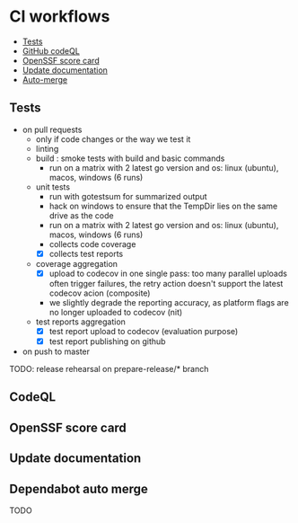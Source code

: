 # CI workflows

* [Tests](#tests)
* [GitHub codeQL](#codeql)
* [OpenSSF score card](#openssf-score-card)
* [Update documentation](#update-documentation)
* [Auto-merge](#dependabot-auto-merge)

## Tests

* on pull requests
  * only if code changes or the way we test it
  * linting
  * build : smoke tests with build and basic commands
    * run on a matrix with 2 latest go version and os: linux (ubuntu), macos, windows (6 runs)
  * unit tests
    * run with gotestsum for summarized output
    * hack on windows to ensure that the TempDir lies on the same drive as the code
    * run on a matrix with 2 latest go version and os: linux (ubuntu), macos, windows (6 runs)
    * collects code coverage
    * [x] collects test reports
  * coverage aggregation
    * [x] upload to codecov in one single pass: too many parallel uploads often trigger failures, the retry action 
      doesn't support the latest codecov acion (composite)
    * we slightly degrade the reporting accuracy, as platform flags are no longer uploaded to codecov (nit)
  * test reports aggregation
    * [x] test report upload to codecov (evaluation purpose)
    * [x] test report publishing on github

* on push to master

TODO: release rehearsal on prepare-release/* branch

## CodeQL

## OpenSSF score card

## Update documentation

## Dependabot auto merge

TODO
